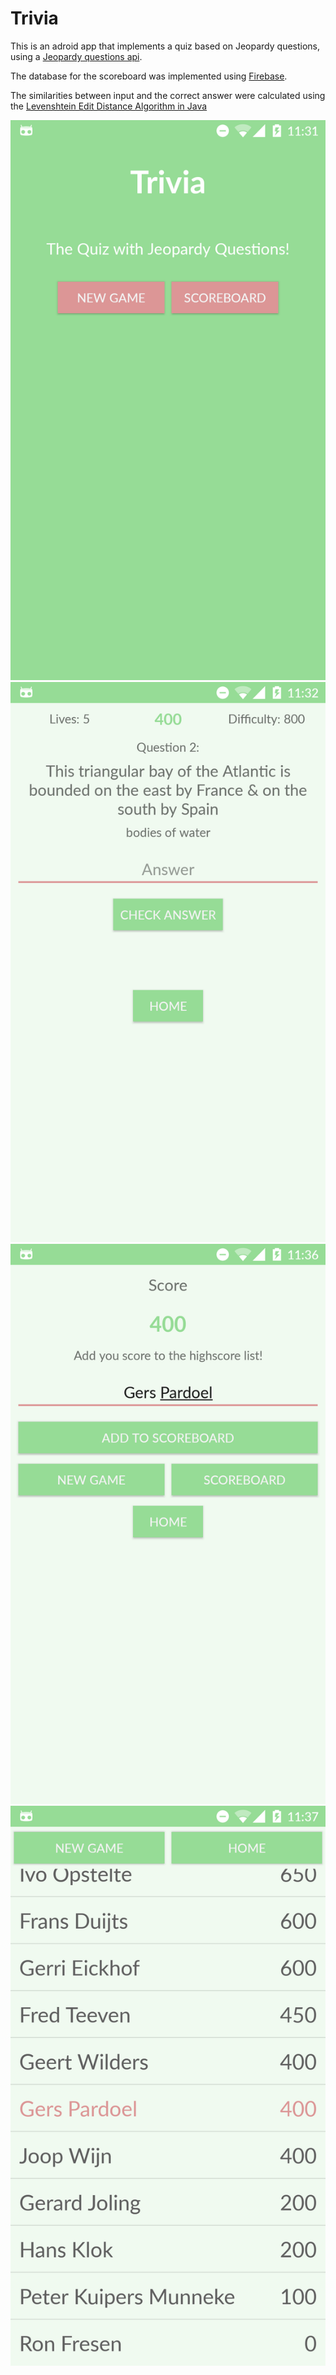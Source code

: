 # Trivia

This is an adroid app that implements a quiz based on Jeopardy questions, using a [Jeopardy questions api](http://jservice.io/).

The database for the scoreboard was implemented using [Firebase](https://firebase.google.com/).

The similarities between input and the correct answer were calculated using the [Levenshtein Edit Distance Algorithm in Java](https://gist.github.com/gabhi/11243437)

![App image](https://raw.githubusercontent.com/dicodoci/Trivia/master/doc/Screenshot_20180317-113123.png)
![App image](https://raw.githubusercontent.com/dicodoci/Trivia/master/doc/Screenshot_20180317-113250.png)
![App image](https://raw.githubusercontent.com/dicodoci/Trivia/master/doc/Screenshot_20180317-113648.png)
![App image](https://raw.githubusercontent.com/dicodoci/Trivia/master/doc/Screenshot_20180317-113704.png)
